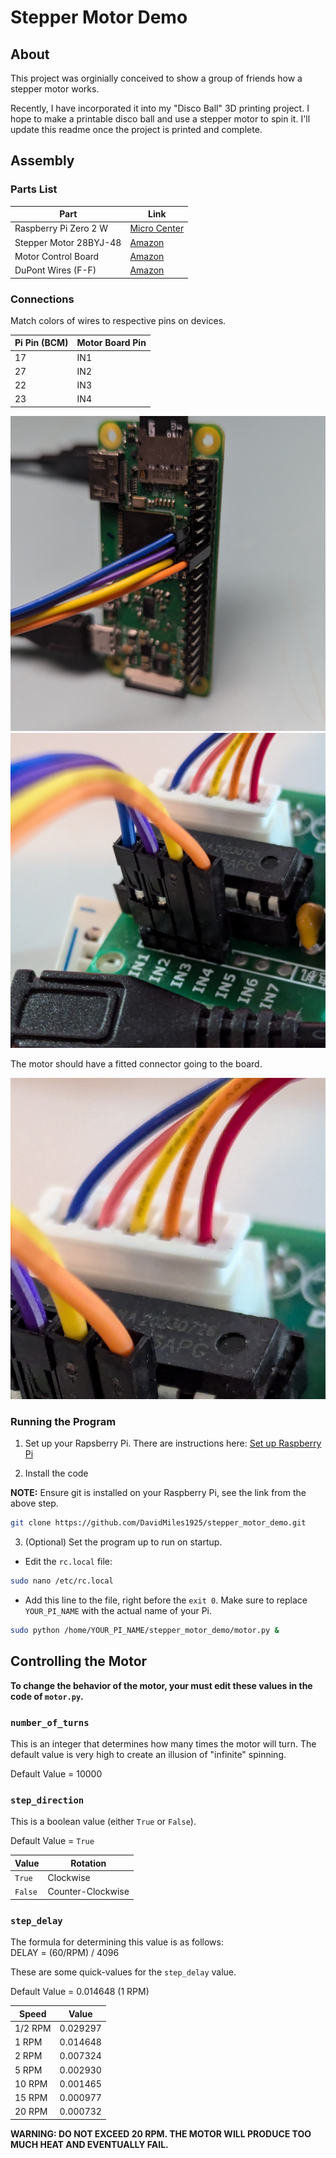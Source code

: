 # Stepper Motor Demo

## About

This project was orginially conceived to show a group of friends how a stepper motor works.

Recently, I have incorporated it into my "Disco Ball" 3D printing project. I hope to make a printable disco ball and use a stepper motor to spin it. I'll update this readme once the project is printed and complete.

## Assembly

### Parts List

| Part                   | Link                                                                                                                                                                                                                                                                                                                                                                                                                                                                                                                                                                                       |
| ---------------------- | ------------------------------------------------------------------------------------------------------------------------------------------------------------------------------------------------------------------------------------------------------------------------------------------------------------------------------------------------------------------------------------------------------------------------------------------------------------------------------------------------------------------------------------------------------------------------------------------ |
| Raspberry Pi Zero 2 W  | [Micro Center](https://www.microcenter.com/product/643085/raspberry-pi-zero-2-w)                                                                                                                                                                                                                                                                                                                                                                                                                                                                                                           |
| Stepper Motor 28BYJ-48 | [Amazon](https://www.amazon.com/SYUAB-28BYJ-48-ULN2003-Stepper-Raspberry/dp/B09MRTD2SZ/ref=sr_1_2_sspa?crid=2311CL4SJKV6D&dib=eyJ2IjoiMSJ9.09ZVIWXs04-XFKBqoVxXMisEjyndr2kuRbQ5r9dre7tdhwyQkQ9aUvC7CDtbLrU05rEMOL5mxo0oxqkEoPnIKbtuRVM4opDRMmNJGMbxFOD6kfu42OxyIYzypXJcSt5nvJ7I_kHVbmZnZsl29Wb9V0Hb9Lbqt_Zdn51jdGTyi-IYQJswhHcJTbcGuFdpxBQPTB96p94AHvrGKMvhUMfd7I5X8pWHTlCsepW5jOYdTtc.KVsYTlaNP8yzynkXTIgXyJYxVdw7qL_P_VsGYfj1n_E&dib_tag=se&keywords=stepper+motor+28byj+48&qid=1726029497&sprefix=stepper+motor+28byj+48%2Caps%2C158&sr=8-2-spons&sp_csd=d2lkZ2V0TmFtZT1zcF9hdGY&psc=1) |
| Motor Control Board    | [Amazon](https://www.amazon.com/SYUAB-28BYJ-48-ULN2003-Stepper-Raspberry/dp/B09MRTD2SZ/ref=sr_1_2_sspa?crid=2311CL4SJKV6D&dib=eyJ2IjoiMSJ9.09ZVIWXs04-XFKBqoVxXMisEjyndr2kuRbQ5r9dre7tdhwyQkQ9aUvC7CDtbLrU05rEMOL5mxo0oxqkEoPnIKbtuRVM4opDRMmNJGMbxFOD6kfu42OxyIYzypXJcSt5nvJ7I_kHVbmZnZsl29Wb9V0Hb9Lbqt_Zdn51jdGTyi-IYQJswhHcJTbcGuFdpxBQPTB96p94AHvrGKMvhUMfd7I5X8pWHTlCsepW5jOYdTtc.KVsYTlaNP8yzynkXTIgXyJYxVdw7qL_P_VsGYfj1n_E&dib_tag=se&keywords=stepper+motor+28byj+48&qid=1726029497&sprefix=stepper+motor+28byj+48%2Caps%2C158&sr=8-2-spons&sp_csd=d2lkZ2V0TmFtZT1zcF9hdGY&psc=1) |
| DuPont Wires (F-F)     | [Amazon](https://www.amazon.com/Multicolored-Breadboard-Raspberry-120-Wires/dp/B0D56T3KQ8/ref=sr_1_1_sspa?crid=2UHHEISZNYIFO&dib=eyJ2IjoiMSJ9.lELC5-gncdYu6G9BRLhOdCHZ162tO6_pDczMCIn5t6BMvW06Nb1z_CeoJXYjxmhOOZoBBrU_RBUOIWk6unPrHAok3H5q5Sy9GAX0_4iLQX2Ml-7dWbPDY3Z4gA0OqgkAtIvwthzQwGfLOxqsO4sfjuSD0EpxOebhx5XI2el_GwMTEQYbxEEFZ3Fo9C2l8Z8xFjPeEukGDe8rLFQk0HVRRw_pY8q7O9Q57tFGgWWWCYk.BTeUj5FxWIs4m9FvSrwzoelVv8rc9Oc1HON6YNUqT-0&dib_tag=se&keywords=dupont+wire&qid=1726029521&sprefix=dupont%2Caps%2C221&sr=8-1-spons&sp_csd=d2lkZ2V0TmFtZT1zcF9hdGY&psc=1)                         |

### Connections

Match colors of wires to respective pins on devices.

| Pi Pin (BCM) | Motor Board Pin |
| ------------ | --------------- |
| 17           | IN1             |
| 27           | IN2             |
| 22           | IN3             |
| 23           | IN4             |

![Pi](./photo/close_up_pi.jpg)
![Board](./photo/close_up_motor_board.jpg)

The motor should have a fitted connector going to the board.

![Connector](./photo/close_up_motor_connection.jpg)

### Running the Program

1. Set up your Rapsberry Pi. There are instructions here: [Set up Raspberry Pi](https://github.com/DavidMiles1925/pi_zero_setup#setting-up-raspberry-pi-zero)

2. Install the code

**NOTE:** Ensure git is installed on your Raspberry Pi, see the link from the above step.

```bash
git clone https://github.com/DavidMiles1925/stepper_motor_demo.git
```

3. (Optional) Set the program up to run on startup.

- Edit the `rc.local` file:

```bash
sudo nano /etc/rc.local
```

- Add this line to the file, right before the `exit 0`. Make sure to replace `YOUR_PI_NAME` with the actual name of your Pi.

```bash
sudo python /home/YOUR_PI_NAME/stepper_motor_demo/motor.py &
```

## Controlling the Motor

**To change the behavior of the motor, your must edit these values in the code of `motor.py`.**

### `number_of_turns`

This is an integer that determines how many times the motor will turn. The default value is very high to create an illusion of "infinite" spinning.

Default Value = 10000

### `step_direction`

This is a boolean value (either `True` or `False`).

Default Value = `True`

| Value   | Rotation          |
| ------- | ----------------- |
| `True`  | Clockwise         |
| `False` | Counter-Clockwise |

### `step_delay`

The formula for determining this value is as follows:  
DELAY = (60/RPM) / 4096

These are some quick-values for the `step_delay` value.

Default Value = 0.014648 (1 RPM)

| Speed   | Value    |
| ------- | -------- |
| 1/2 RPM | 0.029297 |
| 1 RPM   | 0.014648 |
| 2 RPM   | 0.007324 |
| 5 RPM   | 0.002930 |
| 10 RPM  | 0.001465 |
| 15 RPM  | 0.000977 |
| 20 RPM  | 0.000732 |

**WARNING: DO NOT EXCEED 20 RPM. THE MOTOR WILL PRODUCE TOO MUCH HEAT AND EVENTUALLY FAIL.**
